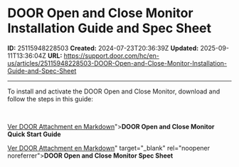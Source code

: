 # DOOR Open and Close Monitor Installation Guide and Spec Sheet

**ID:** 25115948228503
**Created:** 2024-07-23T20:36:39Z
**Updated:** 2025-09-11T13:36:04Z
**URL:** https://support.door.com/hc/en-us/articles/25115948228503-DOOR-Open-and-Close-Monitor-Installation-Guide-and-Spec-Sheet

---

<p>To install and activate the DOOR Open and Close Monitor, download and follow the steps in this guide:</p>
<p> </p>
<p><a href="https://support.door.com/hc/article_attachments/25115954239895

> 📄 **Contenido extraído:** [Ver DOOR Attachment en Markdown](./25115954239895_DOOR_Attachment_extracted.md)"><span class="wysiwyg-underline"><strong>DOOR Open and Close Monitor Quick Start Guide</strong></span></a></p>
<p><a href="https://support.door.com/hc/article_attachments/34865496144535

> 📄 **Contenido extraído:** [Ver DOOR Attachment en Markdown](./34865496144535_DOOR_Attachment_extracted.md)" target="_blank" rel="noopener noreferrer"><span class="wysiwyg-underline"><strong>DOOR Open and Close Monitor Spec Sheet</strong></span></a></p>
